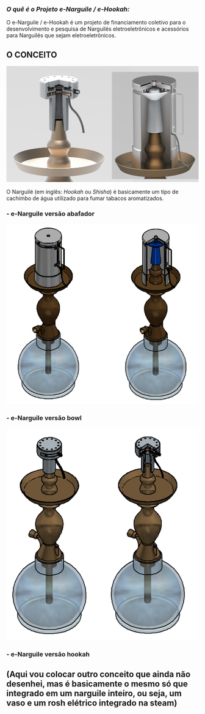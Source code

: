 ### _O quê é o Projeto e-Narguile / e-Hookah:_

O e-Narguile / e-Hookah é um projeto de financiamento coletivo para o desenvolvimento e pesquisa de Narguilés eletroeletrônicos e acessórios para Narguilés que sejam eletroeletrônicos.

## O CONCEITO

![e-narguile renderização](/images/NARGASWIDE.png)

O Narguilé (em inglês: _Hookah_ ou _Shisha_) é basicamente um tipo de cachimbo de água utilizado para fumar tabacos aromatizados.

### - e-Narguile versão abafador

![e-Narguile abafador](/images/NARGAS.png)

### - e-Narguile versão bowl

![e-Narguile bowl](/images/NARGASROSH.png)

### - e-Narguile versão hookah

## (Aqui vou colocar outro conceito que ainda não desenhei, mas é basicamente o mesmo só que integrado em um narguile inteiro, ou seja, um vaso e um rosh elétrico integrado na steam)
